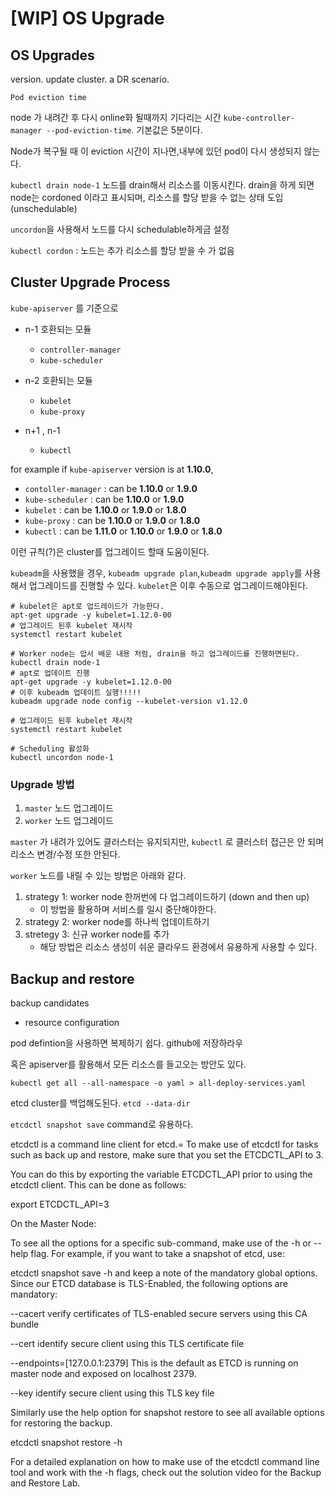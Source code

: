 # [WIP] OS Upgrade

## OS Upgrades

version. update cluster. a DR scenario.


`Pod eviction time`

node 가 내려간 후 다시 online화 될때까지 기다리는 시간
`kube-controller-manager --pod-eviction-time`. 기본값은 5분이다.

Node가 복구될 때 이 eviction 시간이 지나면,내부에 있던 pod이 다시 생성되지 않는다.

`kubectl drain node-1` 노드를 drain해서 리소스를 이동시킨다.
drain을 하게 되면 node는 cordoned 이라고 표시되며, 리소스를 할당 받을 수 없는 상태 도입(unschedulable)

`uncordon`을 사용해서 노드를 다시 schedulable하게금 설정


`kubectl cordon` : 노드는 추가 리소스를 할당 받을 수 가 없음



## Cluster Upgrade Process

`kube-apiserver` 를 기준으로
- n-1 호환되는 모듈
  + `controller-manager`
  + `kube-scheduler`
  
- n-2 호환되는 모듈
  + `kubelet`
  + `kube-proxy
  ` 
- n+1 , n-1
  + `kubectl`
  
for example if `kube-apiserver` version is at **1.10.0**,
- `contoller-manager` : can be **1.10.0** or **1.9.0**
- `kube-scheduler` : can be **1.10.0** or **1.9.0**
- `kubelet` : can be **1.10.0** or **1.9.0** or **1.8.0**
- `kube-proxy` : can be **1.10.0** or **1.9.0** or **1.8.0**
- `kubectl` : can be **1.11.0** or **1.10.0** or **1.9.0** or **1.8.0**

이런 규칙(?)은 cluster를 업그레이드 할때 도움이된다. 

`kubeadm`을 사용했을 경우, `kubeadm upgrade plan`,`kubeadm upgrade apply`를 사용해서 업그레이드를 진행할 수 있다.
`kubelet`은 이후 수동으로 업그레이드해야된다. 
```shell script
# kubelet은 apt로 업드레이드가 가능한다.
apt-get upgrade -y kubelet=1.12.0-00
# 업그레이드 된후 kubelet 재시작
systemctl restart kubelet

# Worker node는 압서 배운 내용 처럼, drain을 하고 업그레이드를 진행하면된다.
kubectl drain node-1
# apt로 업데이트 진행 
apt-get upgrade -y kubelet=1.12.0-00
# 이후 kubeadm 업데이트 실행!!!!!
kubeadm upgrade node config --kubelet-version v1.12.0

# 업그레이드 된후 kubelet 재시작
systemctl restart kubelet

# Scheduling 활성화
kubectl uncordon node-1
```

### Upgrade 방법
1. `master` 노드 업그레이드
2. `worker` 노드 업그레이드

`master` 가 내려가 있어도 클러스터는 유지되지만, `kubectl` 로 클러스터 접근은 안 되며 리소스 변경/수정 또한 안된다.


`worker` 노드를 내릴 수 있는 방법은 아래와 같다.

1. strategy 1: worker node 한꺼번에 다 업그레이드하기 (down and then up)
   + 이 방법을 활용하며 서비스를 일시 중단해야한다.
2. strategy 2: worker node를 하나씩 업데이트하기
3. stretegy 3: 신규 worker node를 추가
   + 해당 방법은 리소스 생성이 쉬운 클라우드 환경에서 유용하게 사용할 수 있다.


## Backup and restore

backup candidates
- resource configuration


pod defintion을 사용하면 복제하기 쉽다. github에 저장하라우

혹은 apiserver를 활용해서 모든 리소스를 들고오는 방안도 있다.
```shell script
kubectl get all --all-namespace -o yaml > all-deploy-services.yaml
```
etcd cluster를 백업해도된다.
`etcd --data-dir`

`etcdctl snapshot save` command로 유용하다.


etcdctl is a command line client for etcd.=
To make use of etcdctl for tasks such as back up and restore, make sure that you set the ETCDCTL_API to 3.

You can do this by exporting the variable ETCDCTL_API prior to using the etcdctl client. This can be done as follows:

export ETCDCTL_API=3

On the Master Node:

To see all the options for a specific sub-command, make use of the -h or --help flag.
For example, if you want to take a snapshot of etcd, use:

etcdctl snapshot save -h and keep a note of the mandatory global options.
Since our ETCD database is TLS-Enabled, the following options are mandatory:

--cacert                                                verify certificates of TLS-enabled secure servers using this CA bundle

--cert                                                    identify secure client using this TLS certificate file

--endpoints=[127.0.0.1:2379]          This is the default as ETCD is running on master node and exposed on localhost 2379.

--key                                                      identify secure client using this TLS key file



Similarly use the help option for snapshot restore to see all available options for restoring the backup.

etcdctl snapshot restore -h

For a detailed explanation on how to make use of the etcdctl command line tool and work with the -h flags, check out the solution video for the Backup and Restore Lab.
